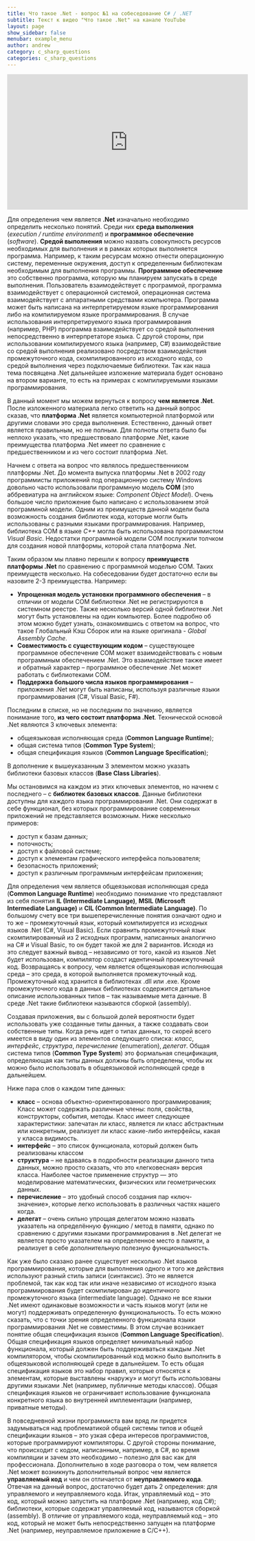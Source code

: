 ```yaml
---
title: Что такое .Net - вопрос №1 на собеседование C# / .NET
subtitle: Текст к видео "Что такое .Net" на канале YouTube
layout: page
show_sidebar: false
menubar: example_menu
author: andrew
category: c_sharp_questions
categories: c_sharp_questions
---
```


<center>
<iframe width="560" height="315" src="https://www.youtube.com/embed/Ab5MoQWJUA8" 
frameborder="0" allow="accelerometer; autoplay; 
encrypted-media; gyroscope; picture-in-picture" allowfullscreen></iframe>
</center>

Для определения чем является **.Net** изначально необходимо определить несколько понятий. 
Среди них **среда выполнения** (_execution / runtime environment_) и **программное обеспечение** (_software_). 
**Средой выполнения** можно назвать совокупность ресурсов необходимых для выполнения и в рамках которых выполняется программа. 
Например, к таким ресурсам можно отнести операционную систему, переменные окружения, доступ к определенным библиотекам необходимым для выполнения программы. 
**Программное обеспечение** это собственно программа, которую мы планируем запускать в среде выполнения. 
Пользователь взаимодействует с программой, программа взаимодействует с операционной системой, операционная система взаимодействует с аппаратными средствами компьютера. 
Программа может быть написана на интерпретируемом языке программирования либо на компилируемом языке программирования. В случае использования интерпретируемого 
языка программирования (например, PHP) программа взаимодействует со средой выполнения непосредственно в интерпретаторе языка. С другой стороны, при использовании 
компилируемого языка (например, C#) взаимодействие со средой выполнения реализовано посредством взаимодействия промежуточного кода, скомпилированного из исходного 
кода, со средой выполнения через подключаемые библиотеки. Так как наша тема посвящена .Net дальнейшее изложение материала будет основано на втором варианте, 
то есть на примерах с компилируемыми языками программирования. 

В данный момент мы можем вернуться к вопросу **чем является .Net**. После изложенного материала легко ответить на данный вопрос сказав, что **платформа .Net** 
является компьютерной платформой или другими словами это среда выполнения. Естественно, данный ответ является правильным, но не полным. Для полноты ответа было 
бы неплохо указать, что предшествовало платформе .Net, какие преимущества платформа .Net имеет по сравнение с предшественником и из чего состоит платформа .Net.

Начнем с ответа на вопрос что являлось предшественником платформы .Net. До момента выпуска платформы .Net в 2002 году программисты приложений под операционную 
систему Windows довольно часто использовали программную модель **COM** (это аббревиатура на английском языке: _Component Object Model_). Очень большое число 
приложение было написано с использованием этой программной модели. Одним из преимуществ данной модели была возможность создания библиотек кода, которые могли 
быть использованы с разными языками программирования. Например, библиотека COM в языке _C++_ могла быть использована программистом _Visual Basic_. Недостатки 
программной модели COM послужили толчком для создания новой платформы, которой стала платформа .Net.

Таким образом мы плавно перешли к вопросу **преимуществ платформы .Net** по сравнению с программной моделью COM. Таких преимуществ несколько. 
На собеседовании будет достаточно если вы назовите 2-3 преимущества. Например:

 - **Упрощенная модель установки программного обеспечения** – в отличии от модели COM библиотеки .Net не регистрируются в системном реестре. 
 Также несколько версий одной библиотеки .Net могут быть установлены на один компьютер. Более подробно об этом можно будет узнать, ознакомившись с ответом на вопрос, 
 что такое Глобальный Кэш Сборок или на языке оригинала - _Global Assembly Cache_.
 - **Совместимость с существующим кодом** – существующее программное обеспечение COM может взаимодействовать с новым программным обеспечением .Net. 
 Это взаимодействие также имеет и обратный характер – программное обеспечение .Net может работать с библиотеками COM.
 - **Поддержка большого числа языков программирования** – приложения .Net могут быть написаны, используя различные языки программирования (C#, Visual Basic, F#).

Последним в списке, но не последним по значению, является понимание того, **из чего состоит платформа .Net**. Технической основой .Net являются 3 ключевых элемента: 
 - общеязыковая исполняющая среда (**Common Language Runtime**);
 - общая система типов (**Common Type System**);
 - общая спецификация языков (**Common Language Specification**);

В дополнение к вышеуказанным 3 элементом можно указать библиотеки базовых классов (**Base Class Libraries**).

Мы остановимся на каждом из этих ключевых элементов, но начнем с последнего – с **библиотек базовых классов**. 
Данные библиотеки доступны для каждого языка программирования .Net. Они содержат в себе функционал, без которых программирование современных приложений не представляется возможным. 
Ниже несколько примеров:
 - доступ к базам данных;
 - поточность;
 - доступ к файловой системе;
 - доступ к элементам графического интерфейса пользователя;
 - безопасность приложений;
 - доступ к различным программным интерфейсам приложения;

Для определения чем является общеязыковая исполняющая среда (**Common Language Runtime**) необходимо понимание что представляют из себя понятия **IL (Intermediate Language)**, 
**MSIL (Microsoft Intermediate Language)** и **CIL (Common Intermediate Language)**. По большому счету все три вышеперечисленные понятия означают одно и то же – промежуточный язык, 
который компилируется из исходных языков .Net (C#, Visual Basic). Если сравнить промежуточный язык скомпилированный из 2 исходных программ, написанных аналогично 
на C# и Visual Basic, то он будет такой же для 2 вариантов. Исходя из это следует важный вывод – независимо от того, какой из языков .Net будет использован, компилятор 
создаст идентичный промежуточный код. Возвращаясь к вопросу, чем является общеязыковая исполняющая среда – это среда, в которой выполняется промежуточный код. 
Промежуточный код хранится в библиотеках .dll или .exe. Кроме промежуточного кода в данных библиотеках содержится детальное описание использованных типов – 
так называемые мета данные. В среде .Net такие библиотеки называются сборкой (assembly).

Создавая приложения, вы с большой долей вероятности будет использовать уже созданные типы данных, а также создавать свои собственные типы. Когда речь идет о типах данных, то 
скорей всего имеется в виду один из элементов следующего списка: *класс*, *интерфейс*, *структура*, *перечисление* (enumeration), *делегат*. Общая система типов 
(**Common Type System**) это формальная спецификация, определяющая как типы данных должны быть определены, чтобы их можно было использовать в общеязыковой исполняющей 
среде в дальнейшем. 

Ниже пара слов о каждом типе данных:
 - **класс** – основа объектно-ориентированного программирования; Класс может содержать различные члены: поля, свойства, конструкторы, события, методы. Класс имеет следующее характеристики: запечатан ли класс, является ли класс абстрактным или конкретным, реализует ли класс какие-либо интерфейсы, какая у класса видимость.
 - **интерфейс** – это список функционала, который должен быть реализованы классом
 - **структура** – не вдаваясь в подробности реализации данного типа данных, можно просто сказать, что это «легковесная» версия класса. Наиболее частое применение структур — это моделирование математических, физических или геометрических данных.
 - **перечисление** – это удобный способ создания пар «ключ-значение», которые легко использовать в различных частях нашего когда.
 - **делегат** – очень сильно упрощая делегатом можно назвать указатель на определённую функцию / метод в памяти, однако по сравнению с другими языками программирования в .Net делегат не является просто указателем на определенное место в памяти, а реализует в себе дополнительную полезную функциональность.

Как уже было сказано ранее существует несколько .Net языков программирования, которые для выполнения одного и того же действия используют разный стиль записи (синтаксис). 
Это не является проблемой, так как код так или иначе независимо от исходного языка программирования будет скомпилирован до идентичного промежуточного языка 
(intermediate language). Однако не все языки .Net имеют одинаковые возможности и часть языков могут (или не могут) поддерживать определенную функциональность. 
То есть можно сказать, что с точки зрения определенного функционала языки программирования .Net не совместимы. В этом случае возникает понятие общая спецификация языков 
(**Common Language Specification**). Общая спецификация языков определяет минимальный набор функционала, который должен быть поддерживаться каждым .Net компилятором, 
чтобы скомпилированный код можно было выполнить в общеязыковой исполняющей среде в дальнейшем. То есть общая спецификация языков это набор правил, которые относятся к элементам, 
которые выставлены «наружу» и могут быть использованы другими языками .Net (например, публичные методы классов). Общая спецификация языков не ограничивает использование 
функционала конкретного языка во внутренней имплементации (например, приватные методы).

В повседневной жизни программиста вам вряд ли придется задумываться над проблематикой общей системы типов и общей спецификации языков – это узкая сфера интересов программистов, 
которые программируют компиляторы. С другой стороны понимание, что происходит с кодом, написанным, например, в C#, во время компиляции и зачем это необходимо – 
полезно для вас как для профессионала. Дополнительно в ходе разговора о том, чем является .Net может возникнуть дополнительный вопрос чем является **управляемый код** 
и чем он отличается от **неуправляемого кода**. Отвечая на данный вопрос, достаточно будет дать 2 определения: для управляемого и неуправляемого кода. 
Итак, управляемый код – это код, который можно запустить на платформе .Net (например, код C#); библиотеки, которые содержат управляемый код, называются сборкой (assembly). 
В отличие от управляемого кода, неуправляемый код – это код, который не может быть непосредственно запущен на платформе .Net (например, неуправляемое приложение в C/C++).

